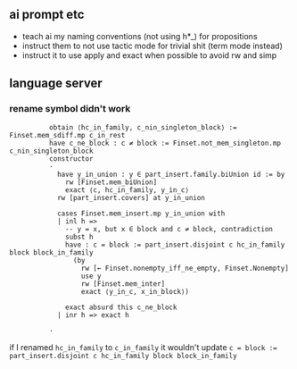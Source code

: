 ## ai prompt etc

- teach ai my naming conventions (not using h*_) for propositions
- instruct them to not use tactic mode for trivial shit (term mode instead)
- instruct it to use apply and exact when possible to avoid rw and simp


## language server

### rename symbol didn't work
```
          obtain ⟨hc_in_family, c_nin_singleton_block⟩ := Finset.mem_sdiff.mp c_in_rest
          have c_ne_block : c ≠ block := Finset.not_mem_singleton.mp c_nin_singleton_block
          constructor
          ·
            have y_in_union : y ∈ part_insert.family.biUnion id := by
              rw [Finset.mem_biUnion]
              exact ⟨c, hc_in_family, y_in_c⟩
            rw [part_insert.covers] at y_in_union

            cases Finset.mem_insert.mp y_in_union with
            | inl h =>
              -- y = x, but x ∈ block and c ≠ block, contradiction
              subst h
              have : c = block := part_insert.disjoint c hc_in_family block block_in_family
                (by
                  rw [← Finset.nonempty_iff_ne_empty, Finset.Nonempty]
                  use y
                  rw [Finset.mem_inter]
                  exact ⟨y_in_c, x_in_block⟩)

              exact absurd this c_ne_block
            | inr h => exact h

          ·
```

if I renamed `hc_in_family` to `c_in_family` it wouldn't update `c = block := part_insert.disjoint c hc_in_family block block_in_family`

